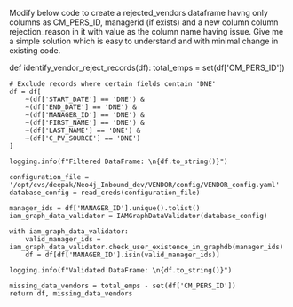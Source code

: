 Modify below code to create a rejected_vendors dataframe havng only columns as CM_PERS_ID, managerid (if exists) and a new column column rejection_reason in it with value as the column name having issue.
Give me a simple solution which is easy to understand and with minimal change in existing code.


def identify_vendor_reject_records(df):
    total_emps = set(df['CM_PERS_ID'])
    
    # Exclude records where certain fields contain 'DNE'
    df = df[
        ~(df['START_DATE'] == 'DNE') &
        ~(df['END_DATE'] == 'DNE') &
        ~(df['MANAGER_ID'] == 'DNE') &
        ~(df['FIRST_NAME'] == 'DNE') &
        ~(df['LAST_NAME'] == 'DNE') &
        ~(df['C_PV_SOURCE'] == 'DNE')
    ]
    
    logging.info(f"Filtered DataFrame: \n{df.to_string()}")
    
    configuration_file = '/opt/cvs/deepak/Neo4j_Inbound_dev/VENDOR/config/VENDOR_config.yaml'
    database_config = read_creds(configuration_file)
    
    manager_ids = df['MANAGER_ID'].unique().tolist()
    iam_graph_data_validator = IAMGraphDataValidator(database_config)
    
    with iam_graph_data_validator:
        valid_manager_ids = iam_graph_data_validator.check_user_existence_in_graphdb(manager_ids)
        df = df[df['MANAGER_ID'].isin(valid_manager_ids)]
    
    logging.info(f"Validated DataFrame: \n{df.to_string()}")
    
    missing_data_vendors = total_emps - set(df['CM_PERS_ID'])
    return df, missing_data_vendors
